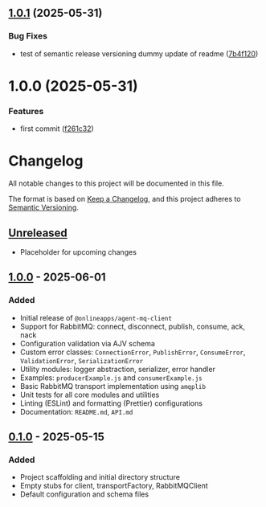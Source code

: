 ## [1.0.1](https://github.com/onlineapps/agent-mq-client/compare/v1.0.0...v1.0.1) (2025-05-31)


### Bug Fixes

* test of semantic release versioning dummy update of readme ([7b4f120](https://github.com/onlineapps/agent-mq-client/commit/7b4f1204c494bae8a811ba0041212ce60e5b5647))

# 1.0.0 (2025-05-31)


### Features

* first commit ([f261c32](https://github.com/onlineapps/agent-mq-client/commit/f261c32a40d9c27175d78afd223e5aa4ecb97320))

# Changelog

All notable changes to this project will be documented in this file.

The format is based on [Keep a Changelog](https://keepachangelog.com/en/1.0.0/), 
and this project adheres to [Semantic Versioning](https://semver.org/spec/v2.0.0.html).

## [Unreleased]
- Placeholder for upcoming changes

## [1.0.0] - 2025-06-01
### Added
- Initial release of `@onlineapps/agent-mq-client`
- Support for RabbitMQ: connect, disconnect, publish, consume, ack, nack
- Configuration validation via AJV schema
- Custom error classes: `ConnectionError`, `PublishError`, `ConsumeError`, `ValidationError`, `SerializationError`
- Utility modules: logger abstraction, serializer, error handler
- Examples: `producerExample.js` and `consumerExample.js`
- Basic RabbitMQ transport implementation using `amqplib`
- Unit tests for all core modules and utilities
- Linting (ESLint) and formatting (Prettier) configurations
- Documentation: `README.md`, `API.md`

## [0.1.0] - 2025-05-15
### Added
- Project scaffolding and initial directory structure
- Empty stubs for client, transportFactory, RabbitMQClient
- Default configuration and schema files

[Unreleased]: https://github.com/onlineapps/agent-mq-client/compare/v1.0.0...HEAD
[1.0.0]: https://github.com/onlineapps/agent-mq-client/releases/tag/v1.0.0
[0.1.0]: https://github.com/onlineapps/agent-mq-client/releases/tag/v0.1.0
